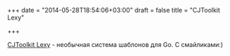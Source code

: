 +++
date = "2014-05-28T18:54:06+03:00"
draft = false
title = "CJToolkit Lexy"

+++

<p><a href="https://github.com/cjtoolkit/lexy">CJToolkit Lexy</a>&nbsp;- необычная система шаблонов для Go. С смайликами:)</p>

